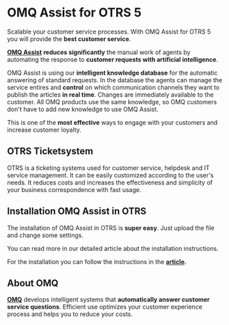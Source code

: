 # OMQ Assist for OTRS 5

Scalable your customer service processes. With OMQ Assist for OTRS 5 you will provide the **best customer service**.

 [**OMQ Assist**](https://www.omq.ai/products/assist/) **reduces significantly** the manual work of agents by automating the response to  **customer requests with artificial intelligence**.

OMQ Assist is using our  **intelligent knowledge database** for the automatic answering of standard requests. In the database the agents can manage the service entires and  **control** on which communication channels they want to publish the articles  **in real time**. Changes are immediately available to the customer. All OMQ products use the same knowledge, so OMQ customers don't have to add new knowledge to use OMQ Assist.

This is one of the **most effective** ways to engage with your customers and increase customer loyalty.

## OTRS Ticketsystem

OTRS is a ticketing systems used for customer service, helpdesk and IT service management. It can be easily customized according to the user's needs. It reduces costs and increases the effectiveness and simplicity of your business correspondence with fast usage.

## Installation OMQ Assist in OTRS

The installation of OMQ Assist in OTRS is  **super easy**. Just upload the file and change some settings.

You can read more in our detailed article about the installation instructions.

For the installation you can follow the instructions in the [**article**](https://www.omq.ai/blog/otrs-omq-assist/)**.**

## About OMQ

[**OMQ**](http://www.omq.ai/) develops intelligent systems that  **automatically answer customer service questions**. Efficient use optimizes your customer experience process and helps you to reduce your costs.
